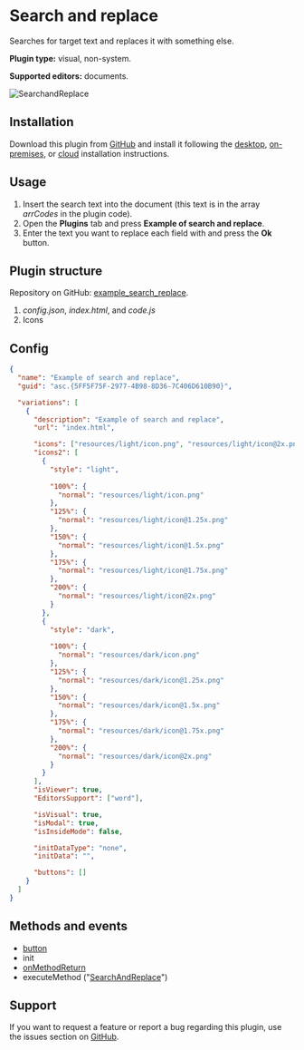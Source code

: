 # Search and replace

Searches for target text and replaces it with something else.

**Plugin type:** visual, non-system.

**Supported editors:** documents.

![SearchandReplace](/assets/images/plugins/gifs/search-and-replace.gif)

## Installation

Download this plugin from [GitHub](https://github.com/ONLYOFFICE/sdkjs-plugins/tree/master/example_search_replace) and install it following the [desktop](/docs/plugin-and-macros/tutorials/installing/onlyoffice-desktop-editors.md), [on-premises](/docs/plugin-and-macros/tutorials/installing/onlyoffice-docs-on-premises.md), or [cloud](/docs/plugin-and-macros/tutorials/installing/onlyoffice-cloud.md) installation instructions.

## Usage

1. Insert the search text into the document (this text is in the array *arrCodes* in the plugin code).
2. Open the **Plugins** tab and press **Example of search and replace**.
3. Enter the text you want to replace each field with and press the **Ok** button.

## Plugin structure

Repository on GitHub: [example_search_replace](https://github.com/ONLYOFFICE/sdkjs-plugins/tree/master/example_search_replace).

1. *config.json*, *index.html*, and *code.js*
2. Icons

## Config

``` json
{
  "name": "Example of search and replace",
  "guid": "asc.{5FF5F75F-2977-4B98-8D36-7C406D610B90}",

  "variations": [
    {
      "description": "Example of search and replace",
      "url": "index.html",

      "icons": ["resources/light/icon.png", "resources/light/icon@2x.png"],
      "icons2": [
        {
          "style": "light",
                    
          "100%": {
            "normal": "resources/light/icon.png"
          },
          "125%": {
            "normal": "resources/light/icon@1.25x.png"
          },
          "150%": {
            "normal": "resources/light/icon@1.5x.png"
          },
          "175%": {
            "normal": "resources/light/icon@1.75x.png"
          },
          "200%": {
            "normal": "resources/light/icon@2x.png"
          }
        },
        {
          "style": "dark",
                    
          "100%": {
            "normal": "resources/dark/icon.png"
          },
          "125%": {
            "normal": "resources/dark/icon@1.25x.png"
          },
          "150%": {
            "normal": "resources/dark/icon@1.5x.png"
          },
          "175%": {
            "normal": "resources/dark/icon@1.75x.png"
          },
          "200%": {
            "normal": "resources/dark/icon@2x.png"
          }
        }
      ],
      "isViewer": true,
      "EditorsSupport": ["word"],

      "isVisual": true,
      "isModal": true,
      "isInsideMode": false,

      "initDataType": "none",
      "initData": "",

      "buttons": []
    }
  ]
}
```

## Methods and events

- [button](/site/docs/plugin-and-macros/customization/buttons.md)
- init
- [onMethodReturn](/site/docs/plugin-and-macros/interacting-with-editors/overview/how-to-call-methods.md#how-to-call-methods)
- executeMethod ("[SearchAndReplace](/site/docs/plugin-and-macros/interacting-with-editors/text-document-api/Methods/SearchAndReplace.md)")

## Support

If you want to request a feature or report a bug regarding this plugin, use the issues section on [GitHub](https://github.com/ONLYOFFICE/sdkjs-plugins/issues).
